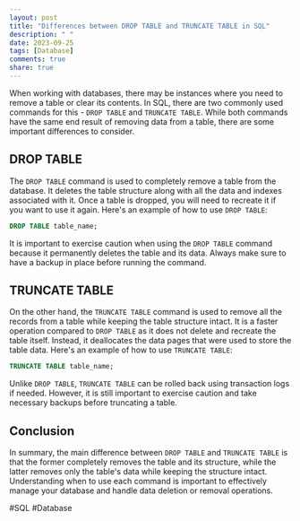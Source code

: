 ```yaml
---
layout: post
title: "Differences between DROP TABLE and TRUNCATE TABLE in SQL"
description: " "
date: 2023-09-25
tags: [Database]
comments: true
share: true
---
```


When working with databases, there may be instances where you need to remove a table or clear its contents. In SQL, there are two commonly used commands for this - `DROP TABLE` and `TRUNCATE TABLE`. While both commands have the same end result of removing data from a table, there are some important differences to consider.

## DROP TABLE

The `DROP TABLE` command is used to completely remove a table from the database. It deletes the table structure along with all the data and indexes associated with it. Once a table is dropped, you will need to recreate it if you want to use it again. Here's an example of how to use `DROP TABLE`:

```sql
DROP TABLE table_name;
```

It is important to exercise caution when using the `DROP TABLE` command because it permanently deletes the table and its data. Always make sure to have a backup in place before running the command.

## TRUNCATE TABLE

On the other hand, the `TRUNCATE TABLE` command is used to remove all the records from a table while keeping the table structure intact. It is a faster operation compared to `DROP TABLE` as it does not delete and recreate the table itself. Instead, it deallocates the data pages that were used to store the table data. Here's an example of how to use `TRUNCATE TABLE`:

```sql
TRUNCATE TABLE table_name;
```

Unlike `DROP TABLE`, `TRUNCATE TABLE` can be rolled back using transaction logs if needed. However, it is still important to exercise caution and take necessary backups before truncating a table.

## Conclusion

In summary, the main difference between `DROP TABLE` and `TRUNCATE TABLE` is that the former completely removes the table and its structure, while the latter removes only the table's data while keeping the structure intact. Understanding when to use each command is important to effectively manage your database and handle data deletion or removal operations. 

#SQL #Database